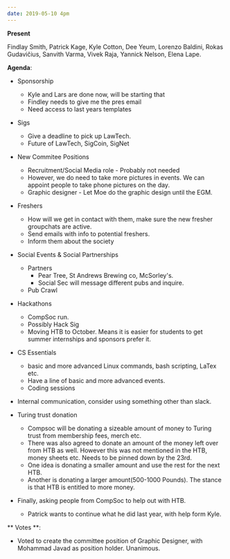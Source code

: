 ```yaml
---
date: 2019-05-10 4pm
---
```


**Present**

Findlay Smith, Patrick Kage, Kyle Cotton, Dee Yeum, Lorenzo Baldini, Rokas Gudavičius, Sanvith Varma, Vivek Raja, Yannick Nelson, Elena Lape.

**Agenda**:
* Sponsorship
  *  Kyle and Lars are done now, will be starting that
  * Findley needs to give me the pres email
  * Need access to last years templates
 * Sigs
    * Give a deadline to pick up LawTech.
   * Future of LawTech, SigCoin, SigNet
* New Commitee Positions
  * Recruitment/Social Media role - Probably not needed
  * However, we do need to take more pictures in events. We can appoint people to take phone pictures on the day. 
  * Graphic designer - Let Moe do the graphic design until the EGM.
* Freshers
  * How will we get in contact with them, make sure the new fresher groupchats are active. 
  * Send emails with info to potential freshers.
  * Inform them about the society
* Social Events & Social Partnerships
  * Partners
    * Pear Tree, St Andrews Brewing co, McSorley's.
    * Social Sec will message different pubs and inquire.
  * Pub Crawl
* Hackathons
  * CompSoc run.
  * Possibly Hack Sig
  * Moving HTB to October. Means it is easier for students to get summer internships and sponsors prefer it. 
* CS Essentials
  * basic and more advanced Linux commands, bash scripting, LaTex etc.
  * Have a line of basic and more advanced events.
  * Coding sessions
 * Internal communication, consider using something other than slack. 
* Turing trust donation
  * Compsoc will be donating a sizeable amount of money to Turing trust from membership fees, merch etc.
  * There was also agreed to donate an amount of the money left over from HTB as well. However this was not mentioned in the HTB, money sheets etc. Needs to be pinned down by the 23rd. 
  * One idea is donating a smaller amount and use the rest for the next HTB. 
  * Another is donating a larger amount(500-1000 Pounds). The stance is that HTB is entitled to more money. 

* Finally, asking people from CompSoc to help out with HTB.
  * Patrick wants to continue what he did last year, with help form Kyle. 
 
** Votes **: 
* Voted to create the committee position of Graphic Designer, with Mohammad Javad as position holder. Unanimous. 




